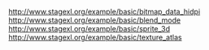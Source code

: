 <http://www.stagexl.org/example/basic/bitmap_data_hidpi>  
<http://www.stagexl.org/example/basic/blend_mode>  
<http://www.stagexl.org/example/basic/sprite_3d>  
<http://www.stagexl.org/example/basic/texture_atlas>    
